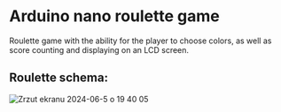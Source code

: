 # Arduino nano roulette game
Roulette game with the ability for the player to choose colors, as well as score counting and displaying on an LCD screen.

## Roulette schema:
![Zrzut ekranu 2024-06-5 o 19 40 05](https://github.com/martinio203/Arduino-roulette/assets/59512545/d2e5d316-34e0-4631-a46a-3dbadbc66b4f)
